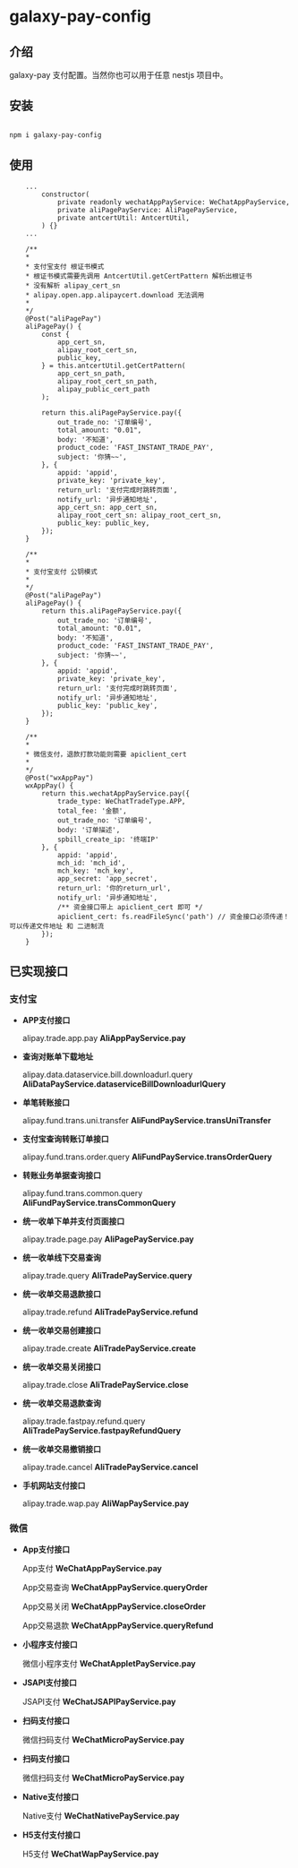 # galaxy-pay-config


## 介绍

galaxy-pay 支付配置。当然你也可以用于任意 nestjs 项目中。

## 安装

```bash

npm i galaxy-pay-config

```

## 使用

```
    ...
        constructor(
            private readonly wechatAppPayService: WeChatAppPayService,
            private aliPagePayService: AliPagePayService,
            private antcertUtil: AntcertUtil,
        ) {}
    ...

    /**
    * 
    * 支付宝支付 根证书模式
    * 根证书模式需要先调用 AntcertUtil.getCertPattern 解析出根证书
    * 没有解析 alipay_cert_sn
    * alipay.open.app.alipaycert.download 无法调用
    *
    */
    @Post("aliPagePay")
    aliPagePay() {
        const {
            app_cert_sn,
            alipay_root_cert_sn,
            public_key,
        } = this.antcertUtil.getCertPattern(
            app_cert_sn_path,
            alipay_root_cert_sn_path, 
            alipay_public_cert_path
        );

        return this.aliPagePayService.pay({
            out_trade_no: '订单编号',
            total_amount: "0.01",
            body: '不知道',
            product_code: 'FAST_INSTANT_TRADE_PAY',
            subject: '你猜~~',
        }, {
            appid: 'appid',
            private_key: 'private_key',
            return_url: '支付完成时跳转页面',
            notify_url: '异步通知地址',
            app_cert_sn: app_cert_sn,
            alipay_root_cert_sn: alipay_root_cert_sn,
            public_key: public_key,
        });
    }

    /**
    * 
    * 支付宝支付 公钥模式
    *
    */
    @Post("aliPagePay")
    aliPagePay() {
        return this.aliPagePayService.pay({
            out_trade_no: '订单编号',
            total_amount: "0.01",
            body: '不知道',
            product_code: 'FAST_INSTANT_TRADE_PAY',
            subject: '你猜~~',
        }, {
            appid: 'appid',
            private_key: 'private_key',
            return_url: '支付完成时跳转页面',
            notify_url: '异步通知地址',
            public_key: 'public_key',
        });
    }

    /**
    * 
    * 微信支付，退款打款功能则需要 apiclient_cert
    *
    */
    @Post("wxAppPay")
    wxAppPay() {
        return this.wechatAppPayService.pay({
            trade_type: WeChatTradeType.APP,
            total_fee: '金额',
            out_trade_no: '订单编号',
            body: '订单描述',
            spbill_create_ip: '终端IP'
        }, {
            appid: 'appid',
            mch_id: 'mch_id',
            mch_key: 'mch_key',
            app_secret: 'app_secret',
            return_url: '你的return_url',
            notify_url: '异步通知地址',
            /** 资金接口带上 apiclient_cert 即可 */
            apiclient_cert: fs.readFileSync('path') // 资金接口必须传递！ 可以传递文件地址 和 二进制流
        });
    }

```


## 已实现接口

### 支付宝

* **APP支付接口**
	
	alipay.trade.app.pay **AliAppPayService.pay**

	
* **查询对账单下载地址**

	alipay.data.dataservice.bill.downloadurl.query  **AliDataPayService.dataserviceBillDownloadurlQuery**

* **单笔转账接口**

	alipay.fund.trans.uni.transfer  **AliFundPayService.transUniTransfer**

* **支付宝查询转账订单接口**

    alipay.fund.trans.order.query   **AliFundPayService.transOrderQuery**

* **转账业务单据查询接口**

    alipay.fund.trans.common.query   **AliFundPayService.transCommonQuery**

* **统一收单下单并支付页面接口**

    alipay.trade.page.pay   **AliPagePayService.pay**

* **统一收单线下交易查询**

    alipay.trade.query   **AliTradePayService.query**

* **统一收单交易退款接口**

    alipay.trade.refund   **AliTradePayService.refund**

* **统一收单交易创建接口**

    alipay.trade.create   **AliTradePayService.create**

* **统一收单交易关闭接口**

    alipay.trade.close   **AliTradePayService.close**

* **统一收单交易退款查询**

    alipay.trade.fastpay.refund.query   **AliTradePayService.fastpayRefundQuery**

* **统一收单交易撤销接口**

    alipay.trade.cancel **AliTradePayService.cancel**

* **手机网站支付接口**

    alipay.trade.wap.pay **AliWapPayService.pay**


### 微信

* **App支付接口**

    App支付 **WeChatAppPayService.pay**

    App交易查询  **WeChatAppPayService.queryOrder**

    App交易关闭  **WeChatAppPayService.closeOrder**

    App交易退款  **WeChatAppPayService.queryRefund**  

* **小程序支付接口**

    微信小程序支付 **WeChatAppletPayService.pay**

* **JSAPI支付接口**

   JSAPI支付 **WeChatJSAPIPayService.pay**

* **扫码支付接口**

   微信扫码支付 **WeChatMicroPayService.pay**

* **扫码支付接口**

   微信扫码支付 **WeChatMicroPayService.pay**

* **Native支付接口**

   Native支付  **WeChatNativePayService.pay**

* **H5支付支付接口**

   H5支付  **WeChatWapPayService.pay**